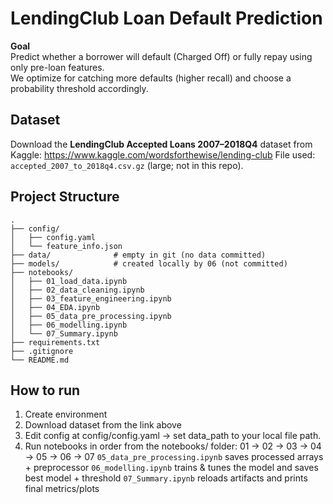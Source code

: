 # LendingClub Loan Default Prediction

**Goal**  
Predict whether a borrower will default (Charged Off) or fully repay using only pre-loan features.  
We optimize for catching more defaults (higher recall) and choose a probability threshold accordingly.

## Dataset

Download the **LendingClub Accepted Loans 2007–2018Q4** dataset from Kaggle:  https://www.kaggle.com/wordsforthewise/lending-club
File used: `accepted_2007_to_2018q4.csv.gz` (large; not in this repo).

## Project Structure
```
.
├── config/
│   ├── config.yaml
│   └── feature_info.json
├── data/              # empty in git (no data committed)
├── models/            # created locally by 06 (not committed)
├── notebooks/
│   ├── 01_load_data.ipynb
│   ├── 02_data_cleaning.ipynb
│   ├── 03_feature_engineering.ipynb
│   ├── 04_EDA.ipynb
│   ├── 05_data_pre_processing.ipynb
│   ├── 06_modelling.ipynb
│   └── 07_Summary.ipynb
├── requirements.txt
├── .gitignore
└── README.md
```

## How to run

1. Create environment
2. Download dataset from the link above
3. Edit config at config/config.yaml → set data_path to your local file path.
4. Run notebooks in order from the notebooks/ folder: 01 → 02 → 03 → 04 → 05 → 06 → 07
   `05_data_pre_processing.ipynb` saves processed arrays + preprocessor
   `06_modelling.ipynb` trains & tunes the model and saves best model + threshold
   `07_Summary.ipynb` reloads artifacts and prints final metrics/plots